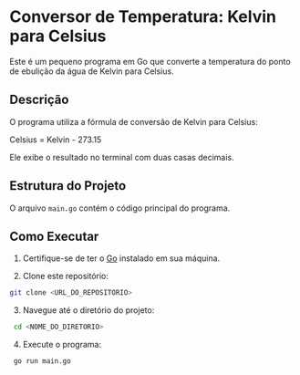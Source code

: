 # Conversor de Temperatura: Kelvin para Celsius

Este é um pequeno programa em Go que converte a temperatura do ponto de ebulição da água de Kelvin para Celsius.

## Descrição

O programa utiliza a fórmula de conversão de Kelvin para Celsius:

Celsius = Kelvin - 273.15

Ele exibe o resultado no terminal com duas casas decimais.

## Estrutura do Projeto

O arquivo `main.go` contém o código principal do programa.

## Como Executar

1. Certifique-se de ter o [Go](https://golang.org/dl/) instalado em sua máquina.
  
2. Clone este repositório:
 ```sh
 git clone <URL_DO_REPOSITORIO>
 ```

3. Navegue até o diretório do projeto:
```sh
 cd <NOME_DO_DIRETORIO>
 ```

4. Execute o programa:
```sh
 go run main.go
```
